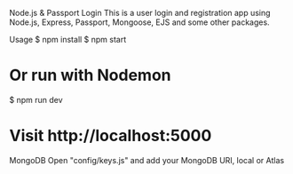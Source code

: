Node.js & Passport Login
This is a user login and registration app using Node.js, Express, Passport, Mongoose, EJS and some other packages.

Usage
$ npm install
$ npm start
# Or run with Nodemon
$ npm run dev

# Visit http://localhost:5000
MongoDB
Open "config/keys.js" and add your MongoDB URI, local or Atlas